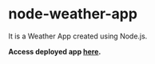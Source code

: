 # node-weather-app
It is a Weather App created using Node.js.

**Access deployed app [here](https://mitul-weather-app.herokuapp.com/).**
